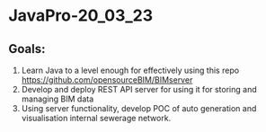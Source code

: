 # JavaPro-20_03_23

## Goals:
1. Learn Java to a level enough for effectively using this repo https://github.com/opensourceBIM/BIMserver
2. Develop and deploy REST API server for using it for storing and managing BIM data
3. Using server functionality, develop POC of auto generation and visualisation internal sewerage network. 
